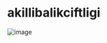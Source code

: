 # akillibalikciftligi
![image](https://github.com/user-attachments/assets/091d2224-0842-4569-938e-dc0aaec49e12)
